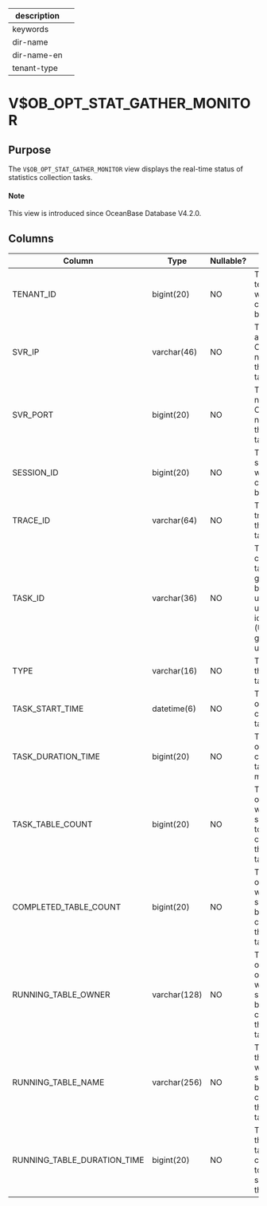|description||
|---|---|
|keywords||
|dir-name||
|dir-name-en||
|tenant-type||

# V$OB_OPT_STAT_GATHER_MONITOR

## Purpose

The `V$OB_OPT_STAT_GATHER_MONITOR` view displays the real-time status of statistics collection tasks. 

<main id="notice" type='explain'>
  <h4>Note</h4>
  <p>This view is introduced since OceanBase Database V4.2.0. </p>
</main>

## Columns

| **Column** | **Type** | **Nullable?** | **Description** |
| --- | --- | --- | --- |
| TENANT_ID | bigint(20) | NO | The ID of the tenant to which the collection task belongs. |
| SVR_IP | varchar(46) | NO | The IP address of the OBServer node where the collection task resides. |
| SVR_PORT | bigint(20) | NO | The port number of the OBServer node where the collection task resides. |
| SESSION_ID | bigint(20) | NO | The ID of the session to which the collection task belongs. |
| TRACE_ID | varchar(64) | NO | The ID of the trace to which the collection task belongs. |
| TASK_ID | varchar(36) | NO | The ID of the collection task, which is generated based on the universally unique identifier (UUID) and is globally unique. |
| TYPE | varchar(16) | NO | The type of the collection task. |
| TASK_START_TIME | datetime(6) | NO | The start time of the collection task. |
| TASK_DURATION_TIME | bigint(20) | NO | The duration of the collection task, in microseconds. |
| TASK_TABLE_COUNT | bigint(20) | NO | The number of tables whose statistics need to be collected by the collection task. |
| COMPLETED_TABLE_COUNT | bigint(20) | NO | The number of tables whose statistics have been collected by the collection task. |
| RUNNING_TABLE_OWNER | varchar(128) | NO | The username of the owner of the table whose statistics are being collected by the collection task. |
| RUNNING_TABLE_NAME | varchar(256) | NO | The name of the table whose statistics are being collected by the collection task. |
| RUNNING_TABLE_DURATION_TIME | bigint(20) | NO | The duration that has been taken by the collection task to collect statistics of the table. |
